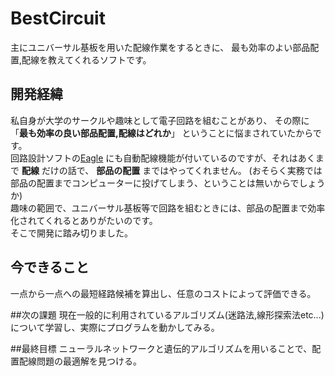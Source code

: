 # BestCircuit
主にユニバーサル基板を用いた配線作業をするときに、
最も効率のよい部品配置,配線を教えてくれるソフトです。

## 開発経緯
私自身が大学のサークルや趣味として電子回路を組むことがあり、
その際に「**最も効率の良い部品配置,配線はどれか**」
ということに悩まされていたからです。  
回路設計ソフトの[Eagle](https://www.autodesk.co.jp/products/eagle/overview)
にも自動配線機能が付いているのですが、それはあくまで **配線** だけの話で、
**部品の配置** まではやってくれません。
(おそらく実務では部品の配置までコンピューターに投げてしまう、ということは無いからでしょうか)  
趣味の範囲で、ユニバーサル基板等で回路を組むときには、部品の配置まで効率化されてくれるとありがたいのです。  
そこで開発に踏み切りました。

## 今できること
一点から一点への最短経路候補を算出し、任意のコストによって評価できる。

##次の課題
現在一般的に利用されているアルゴリズム(迷路法,線形探索法etc...)について学習し、実際にプログラムを動かしてみる。

##最終目標
ニューラルネットワークと遺伝的アルゴリズムを用いることで、配置配線問題の最適解を見つける。
